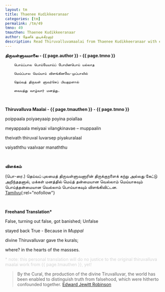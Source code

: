 ```yaml
---
layout: tm
title: Thaenee Kudikkeeranaar
categories: [tm]
permalink: /tm/49
tmno: 49
tmauthen: Thaenee Kudikkeeranaar
author: தேனீக் குடிக்கீரனார்
description: Read Thiruvalluvamaalai from Thaenee Kudikkeeranaar with english translation
---
```


**திருவள்ளுவமாலை - {{ page.author }} - {{ page.tmno }}**
	
        பொய்ப்பால பொய்யேயாய்ப் போயினபொய் யல்லாத

        மெய்ப்பால மெய்யாய் விளங்கினவே-முப்பாலில்

        தெய்வத் திருவள் ளுவர்செப் பியகுறளால்

        வையத்து வாழ்வார் மனத்து.

<br>

**Thiruvalluva Maalai - {{ page.tmauthen }} - {{ page.tmno }}**

poippaala poiyaeyaaip poyina poiallaa

meyappaala meiyaai vilangkinavae – muppaalin

theivath thiruval luvarsep piyakuralaal

vaiyaththu vaalvaar manaththu

<br>

**விளக்கம்**

(பொ-ரை.) தெய்வப் புலமைத் திருவள்ளுவனாரின் திருக்குறளைக் கற்று அல்லது கேட்டு அறிந்ததனால், மக்கள் மனத்தில் மெய்த் தன்மையான வெல்லாம் மெய்யாகவும் பொய்த்தன்மையான வெல்லாம் பொய்யாகவும் விளங்கிவிட்டன.
[Tamilvu](http://www.tamilvu.org/library/l2100/html/l2100vur.htm){:rel="nofollow"}

<br>

**Freehand Translation\***

False, turning out false, got banished; Unfalse

stayed back True - Because in *Muppal*

divine Thiruvalluvar gave the kurals;

where? in the hearts of the massses.

<p style="color: lightgrey;">* note: this personal translation will do no justice to the original thiruvalluva maalai work from {{ page.tmauthen }}, yet!</p>

> By the Cural, the production of the divine Tiruvalluvar, the world has been enabled to distinguish truth from falsehood, which were hitherto confounded together. 
<a href="https://archive.org/details/tamilwisdomtradi0000robi" target="_blank" rel="nofollow">Edward Jewitt Robinson</a>
